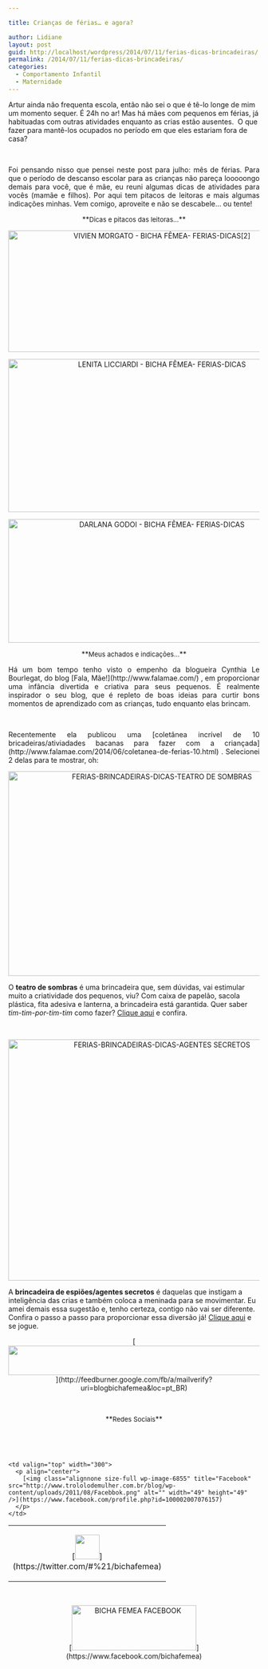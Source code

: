 ```yaml
---

title: Crianças de férias… e agora?

author: Lidiane
layout: post
guid: http://localhost/wordpress/2014/07/11/ferias-dicas-brincadeiras/
permalink: /2014/07/11/ferias-dicas-brincadeiras/
categories:
  - Comportamento Infantil
  - Maternidade
---
```

Artur ainda não frequenta escola, então não sei o que é tê-lo longe de mim um momento sequer. É 24h no ar! Mas há mães com pequenos em férias, já habituadas com outras atividades enquanto as crias estão ausentes.  O que fazer para mantê-los ocupados no período em que eles estariam fora de casa?

&nbsp;

<p align="justify">
  Foi pensando nisso que pensei neste post para julho: mês de férias. Para que o período de descanso escolar para as crianças não pareça looooongo demais para você, que é mãe, eu reuni algumas dicas de atividades para vocês (mamãe e filhos). Por aqui tem pitacos de leitoras e mais algumas indicações minhas. Vem comigo, aproveite e não se descabele… ou tente!
</p>

<!--more-->

<p align="center">
  **<span style="font-size: small;">Dicas e pitacos das leitoras…</span>**
</p>

<p align="center">
  <a href="http://www.trololodemulher.com.br/blog/wp-content/uploads/2014/06/VIVIEN-MORGATO-BICHA-FÊMEA-FERIAS-DICAS2.png"><img class="alignnone size-full wp-image-10181" src="http://www.trololodemulher.com.br/blog/wp-content/uploads/2014/06/VIVIEN-MORGATO-BICHA-FÊMEA-FERIAS-DICAS2.png" alt="VIVIEN MORGATO - BICHA FÊMEA- FERIAS-DICAS[2]" width="600" height="243" /></a>
</p>

<p align="center">
  <a href="http://www.trololodemulher.com.br/blog/wp-content/uploads/2014/06/LENITA-LICCIARDI-BICHA-FÊMEA-FERIAS-DICAS.png"><img class="alignnone size-full wp-image-10180" src="http://www.trololodemulher.com.br/blog/wp-content/uploads/2014/06/LENITA-LICCIARDI-BICHA-FÊMEA-FERIAS-DICAS.png" alt="LENITA LICCIARDI - BICHA FÊMEA- FERIAS-DICAS" width="600" height="306" /></a>
</p>

<p align="center">
  <a href="http://www.trololodemulher.com.br/blog/wp-content/uploads/2014/06/DARLANA-GODOI-BICHA-FÊMEA-FERIAS-DICAS.png"><img class="alignnone size-full wp-image-10175" src="http://www.trololodemulher.com.br/blog/wp-content/uploads/2014/06/DARLANA-GODOI-BICHA-FÊMEA-FERIAS-DICAS.png" alt="DARLANA GODOI - BICHA FÊMEA- FERIAS-DICAS" width="600" height="247" /></a>
</p>

<p align="center">
  **<span style="font-size: small;">Meus achados e indicações…</span>**
</p>

<p style="text-align: justify;">
  Há um bom tempo tenho visto o empenho da blogueira Cynthia Le Bourlegat, do blog [Fala, Mãe!](http://www.falamae.com/) , em proporcionar uma infância divertida e criativa para seus pequenos. É realmente inspirador o seu blog, que é repleto de boas ideias para curtir bons momentos de aprendizado com as crianças, tudo enquanto elas brincam.
</p>

&nbsp;

<p align="justify">
  Recentemente ela publicou uma [coletânea incrível de 10 bricadeiras/ativiadades bacanas para fazer com a criançada](http://www.falamae.com/2014/06/coletanea-de-ferias-10.html) . Selecionei 2 delas para te mostrar, oh:
</p>

<p align="center">
  <a href="http://www.trololodemulher.com.br/blog/wp-content/uploads/2014/06/FERIAS-BRINCADEIRAS-DICAS-TEATRO-DE-SOMBRAS.jpg"><img class="alignnone size-full wp-image-10179" src="http://www.trololodemulher.com.br/blog/wp-content/uploads/2014/06/FERIAS-BRINCADEIRAS-DICAS-TEATRO-DE-SOMBRAS.jpg" alt="FERIAS-BRINCADEIRAS-DICAS-TEATRO DE SOMBRAS" width="600" height="409" /></a>
</p>

O **teatro de sombras** é uma brincadeira que, sem dúvidas, vai estimular muito a criatividade dos pequenos, viu? Com caixa de papelão, sacola plástica, fita adesiva e lanterna, a brincadeira está garantida. Quer saber _tim-tim-por-tim-tim_ como fazer? [Clique aqui](http://www.falamae.com/2014/06/teatro-de-sombras.html)  e confira.

&nbsp;

<p align="center">
  <a href="http://www.trololodemulher.com.br/blog/wp-content/uploads/2014/06/FERIAS-BRINCADEIRAS-DICAS-AGENTES-SECRETOS.jpg"><img class="alignnone size-full wp-image-10176" src="http://www.trololodemulher.com.br/blog/wp-content/uploads/2014/06/FERIAS-BRINCADEIRAS-DICAS-AGENTES-SECRETOS.jpg" alt="FERIAS-BRINCADEIRAS-DICAS-AGENTES SECRETOS" width="600" height="482" /></a>
</p>

A **brincadeira de espiões/agentes secretos** é daquelas que instigam a inteligência das crias e também coloca a meninada para se movimentar. Eu amei demais essa sugestão e, tenho certeza, contigo não vai ser diferente. Confira o passo a passo para proporcionar essa diversão já! [Clique aqui](http://www.falamae.com/2014/01/brincando-de-espioesagente-secreto.html)  e se jogue.

<p align="center">
  [<img class="alignnone size-full wp-image-8451" title="Assine o Bicha Fêmea grátis!" src="http://www.trololodemulher.com.br/blog/wp-content/uploads/2012/01/rodapé.png" alt="" width="600" height="59" />](http://feedburner.google.com/fb/a/mailverify?uri=blogbichafemea&loc=pt_BR) 
</p>

&nbsp;

<p align="center">
  **<span style="font-size: small;">Redes Sociais</span>**
</p>

&nbsp;

&nbsp;

<table border="0" width="600" cellspacing="0" cellpadding="2">
  <tr>
    <td valign="top" width="300">
      <p align="center">
        [<img class="alignnone size-full wp-image-6857" title="Twitter" src="http://www.trololodemulher.com.br/blog/wp-content/uploads/2011/08/Twitter.png" alt="" width="49" height="49" />](https://twitter.com/#%21/bichafemea) 
      </p>
    </td>
    
    <td valign="top" width="300">
      <p align="center">
        [<img class="alignnone size-full wp-image-6855" title="Facebook" src="http://www.trololodemulher.com.br/blog/wp-content/uploads/2011/08/Facebbok.png" alt="" width="49" height="49" />](https://www.facebook.com/profile.php?id=100002007076157) 
      </p>
    </td>
  </tr>
</table>

&nbsp;

<p style="text-align: center;">
  [<img class="alignnone size-full wp-image-9849" src="http://www.trololodemulher.com.br/blog/wp-content/uploads/2014/01/BICHA-FEMEA-FACEBOOK1.png" alt="BICHA FEMEA FACEBOOK" width="250" height="90" />](https://www.facebook.com/bichafemea) 
</p>